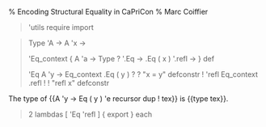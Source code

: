 % Encoding Structural Equality in CaPriCon
% Marc Coiffier

> 'utils require import

> Type 'A -> A 'x -> 
> 
> 'Eq_context { A 'a -> Type ? '.Eq -> .Eq ( x ) '.refl -> } def
> 
> 'Eq A 'y -> Eq_context .Eq ( y ) ? ? "x = y" defconstr !
> 'refl Eq_context .refl ! ! "refl x" defconstr

The type of {{A 'y -> Eq ( y ) 'e recursor dup ! tex}} is {{type tex}}.

> 2 lambdas [ 'Eq 'refl ] { export } each
